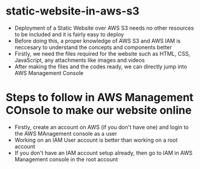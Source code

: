 # static-website-in-aws-s3
- Deployment of a Static Website over AWS S3 needs no other resources to be included and it is fairly easy to deploy
- Before doing this, a proper knowledge of AWS S3 and AWS IAM is neccesary to understand the concepts and components better
- Firstly, we need the files required for the website such as HTML, CSS, JavaScript, any attachments like images and videos
- After making the files and the codes ready, we can directly jump into AWS Management Console

# Steps to follow in AWS Management COnsole to make our website online
- Firstly, create an account on AWS (if you don't have one) and login to the AWS MAnagement console as a user
- Working on an IAM User account is better than working on a root account
- If you don't have an IAM account setup already, then go to IAM in AWS Management console in the root account
